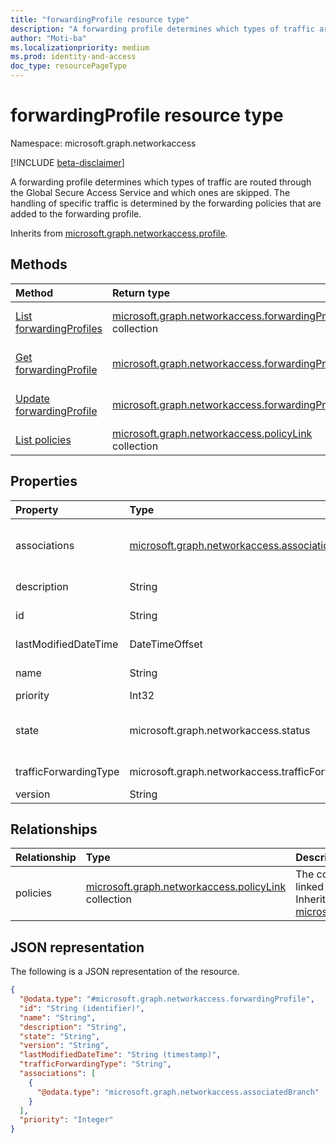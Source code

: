 ```yaml
---
title: "forwardingProfile resource type"
description: "A forwarding profile determines which types of traffic are routed through the Global Secure Access Service and which ones are skipped. The handling of specific traffic is determined by the forwarding policies that are added to the forwarding profile."
author: "Moti-ba"
ms.localizationpriority: medium
ms.prod: identity-and-access
doc_type: resourcePageType
---
```


# forwardingProfile resource type

Namespace: microsoft.graph.networkaccess

[!INCLUDE [beta-disclaimer](../../includes/beta-disclaimer.md)]

A forwarding profile determines which types of traffic are routed through the Global Secure Access Service and which ones are skipped. The handling of specific traffic is determined by the forwarding policies that are added to the forwarding profile.

Inherits from [microsoft.graph.networkaccess.profile](../resources/networkaccess-profile.md).

## Methods
|Method|Return type|Description|
|:---|:---|:---|
|[List forwardingProfiles](../api/networkaccess-networkaccessroot-list-forwardingprofiles.md)|[microsoft.graph.networkaccess.forwardingProfile](../resources/networkaccess-forwardingprofile.md) collection|Get a list of the [microsoft.graph.networkaccess.forwardingProfile](../resources/networkaccess-forwardingprofile.md) objects and their properties.|
|[Get forwardingProfile](../api/networkaccess-forwardingprofile-get.md)|[microsoft.graph.networkaccess.forwardingProfile](../resources/networkaccess-forwardingprofile.md)|Read the properties and relationships of a [microsoft.graph.networkaccess.forwardingProfile](../resources/networkaccess-forwardingprofile.md) object.|
|[Update forwardingProfile](../api/networkaccess-forwardingprofile-update.md)|[microsoft.graph.networkaccess.forwardingProfile](../resources/networkaccess-forwardingprofile.md)|Update the properties of a [microsoft.graph.networkaccess.forwardingProfile](../resources/networkaccess-forwardingprofile.md) object.|
|[List policies](../api/networkaccess-policy-list-policyrules)|[microsoft.graph.networkaccess.policyLink](../resources/networkaccess-policylink.md) collection|Get the policyLink resources from the policies navigation property.|


## Properties
|Property|Type|Description|
|:---|:---|:---|
|associations|[microsoft.graph.networkaccess.association](../resources/networkaccess-association.md) collection|Specifies the users, groups, devices, and branch locations whose traffic is associated with the given traffic forwarding profile|
|description|String|Profile description. Inherited from [microsoft.graph.networkaccess.profile](../resources/networkaccess-profile.md).|
|id|String|Identifier for the profile. Inherited from [microsoft.graph.entity](../resources/entity.md).|
|lastModifiedDateTime|DateTimeOffset|Profile last modified time. Inherited from [microsoft.graph.networkaccess.profile](../resources/networkaccess-profile.md).|
|name|String|Profile name. Inherited from [microsoft.graph.networkaccess.profile](../resources/networkaccess-profile.md).|
|priority|Int32|Profile priority.|
|state|microsoft.graph.networkaccess.status|Determines whether the profile is active or inactive. Inherited from [microsoft.graph.networkaccess.profile](../resources/networkaccess-profile.md).The possible values are: `enabled`, `disabled`.|
|trafficForwardingType|microsoft.graph.networkaccess.trafficForwardingType|Profile traffic type.The possible values are: `m365`, `internet`, `private`.|
|version|String|Version.|

## Relationships
|Relationship|Type|Description|
|:---|:---|:---|
|policies|[microsoft.graph.networkaccess.policyLink](../resources/networkaccess-policylink.md) collection|The collection of policies that are linked to this traffic forwarding profile.     Inherited from [microsoft.graph.networkaccess.profile](../resources/networkaccess-profile.md).|

## JSON representation
The following is a JSON representation of the resource.
<!-- {
  "blockType": "resource",
  "keyProperty": "id",
  "@odata.type": "microsoft.graph.networkaccess.forwardingProfile",
  "baseType": "microsoft.graph.networkaccess.profile",
  "openType": false
}
-->
``` json
{
  "@odata.type": "#microsoft.graph.networkaccess.forwardingProfile",
  "id": "String (identifier)",
  "name": "String",
  "description": "String",
  "state": "String",
  "version": "String",
  "lastModifiedDateTime": "String (timestamp)",
  "trafficForwardingType": "String",
  "associations": [
    {
      "@odata.type": "microsoft.graph.networkaccess.associatedBranch"
    }
  ],
  "priority": "Integer"
}
```

